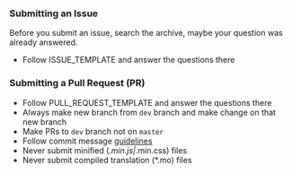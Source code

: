 ### Submitting an Issue

Before you submit an issue, search the archive, maybe your question was already answered.

* Follow ISSUE_TEMPLATE and answer the questions there

### Submitting a Pull Request (PR)

* Follow PULL_REQUEST_TEMPLATE and answer the questions there
* Always make new branch from ```dev``` branch and make change on that new branch
* Make PRs to ```dev``` branch not on ```master```
* Follow commit message [guidelines](http://chris.beams.io/posts/git-commit/)
* Never submit minified (*.min.js|*.min.css) files
* Never submit compiled translation (*.mo) files
